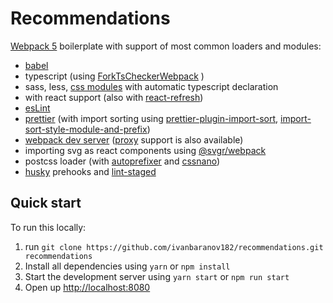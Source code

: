 # Recommendations

[Webpack 5](https://webpack.js.org/) boilerplate with support of most common loaders and modules:

-   [babel](https://babeljs.io/)
-   typescript (using [ForkTsCheckerWebpack](https://www.npmjs.com/package/fork-ts-checker-webpack-plugin) )
-   sass, less, [css modules](https://github.com/css-modules/css-modules) with automatic typescript declaration
-   with react support (also with [react-refresh](https://www.npmjs.com/package/@pmmmwh/react-refresh-webpack-plugin))
-   [esLint](https://www.npmjs.com/package/eslint)
-   [prettier](https://www.npmjs.com/package/prettier) (with import sorting using [prettier-plugin-import-sort](https://www.npmjs.com/package/prettier-plugin-import-sort), [import-sort-style-module-and-prefix](https://www.npmjs.com/package/import-sort-style-module-and-prefix))
-   [webpack dev server](https://webpack.js.org/configuration/dev-server/) ([proxy](https://webpack.js.org/configuration/dev-server/#devserverproxy) support is also available)
-   importing svg as react components using [@svgr/webpack](https://www.npmjs.com/package/@svgr/webpack)
-   postcss loader (with [autoprefixer](https://www.npmjs.com/package/autoprefixer) and [cssnano](https://www.npmjs.com/package/cssnano))
-   [husky](https://www.npmjs.com/package/husky) prehooks and [lint-staged](https://www.npmjs.com/package/lint-staged)

## Quick start

To run this locally:

1. run `git clone https://github.com/ivanbaranov182/recommendations.git recommendations`
2. Install all dependencies using `yarn` or `npm install`
3. Start the development server using `yarn start` or `npm run start`
4. Open up [http://localhost:8080](http://localhost:8080)
